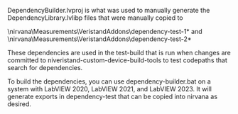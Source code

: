 DependencyBuilder.lvproj is what was used to manually generate the DependencyLibrary.lvlibp files that were manually copied to

\\nirvana\Measurements\VeristandAddons\dependency-test-1\*
and 
\\nirvana\Measurements\VeristandAddons\dependency-test-2\*

These dependencies are used in the test-build that is run when changes are committed to niveristand-custom-device-build-tools to test codepaths that search for dependencies.

To build the dependencies, you can use dependency-builder.bat on a system with LabVIEW 2020, LabVIEW 2021, and LabVIEW 2023.  It will generate exports in dependency-test that can be copied into nirvana as desired.